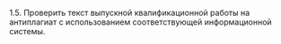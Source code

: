 1.5. Проверить текст выпускной квалификационной работы на антиплагиат с использованием соответствующей информационной системы.
